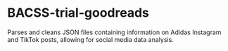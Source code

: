 # BACSS-trial-goodreads

Parses and cleans JSON files containing information on Adidas Instagram and TikTok posts, allowing for social media data analysis. 
